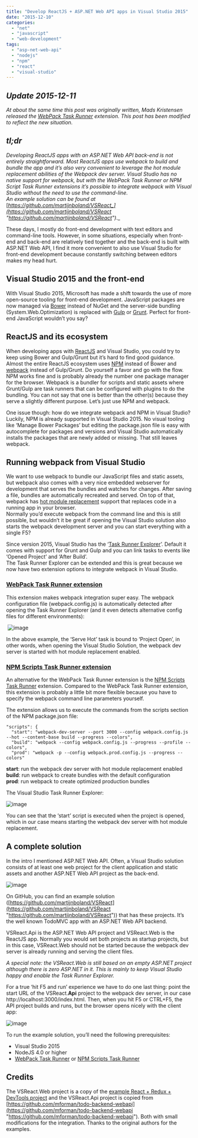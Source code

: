 ```yaml
---
title: "Develop ReactJS + ASP.NET Web API apps in Visual Studio 2015"
date: "2015-12-10"
categories: 
  - "net"
  - "javascript"
  - "web-development"
tags: 
  - "asp-net-web-api"
  - "nodejs"
  - "npm"
  - "react"
  - "visual-studio"
---
```


## _Update 2015-12-11_

_At about the same time this post was originally written, Mads Kristensen released the_ [_WebPack Task Runner_](https://visualstudiogallery.msdn.microsoft.com/5497fd10-b1ba-474c-8991-1438ae47012a) _extension. This post has been modified to reflect the new situation._

## _tl;dr_

_Developing ReactJS apps with an ASP.NET Web API back-end is not entirely straightforward. Most ReactJS apps use webpack to build and bundle the app and it’s also very convenient to leverage the hot module replacement abilities of the Webpack dev server. Visual Studio has no native support for webpack, but with the WebPack Task Runner or NPM Script Task Runner extensions it’s possible to integrate webpack with Visual Studio without the need to use the command-line.  
An example solution can be found at_ [_https://github.com/martijnboland/VSReact_](https://github.com/martijnboland/VSReact "https://github.com/martijnboland/VSReact")_._

These days, I mostly do front-end development with text editors and command-line tools. However, in some situations, especially when front-end and back-end are relatively tied together and the back-end is built with ASP.NET Web API, I find it more convenient to also use Visual Studio for front-end development because constantly switching between editors makes my head hurt.

## Visual Studio 2015 and the front-end

With Visual Studio 2015, Microsoft has made a shift towards the use of more open-source tooling for front-end development. JavaScript packages are now managed via [Bower](http://bower.io) instead of NuGet and the server-side bundling (System.Web.Optimization) is replaced with [Gulp](http://gulpjs.com) or [Grunt](http://gruntjs.com). Perfect for front-end JavaScript wouldn’t you say?

## ReactJS and its ecosystem

When developing apps with [ReactJS](https://facebook.github.io/react/) and Visual Studio, you could try to keep using Bower and Gulp/Grunt but it’s hard to find good guidance. Almost the entire ReactJS ecosystem uses [NPM](https://www.npmjs.com/) instead of Bower and [webpack](https://webpack.github.io/) instead of Gulp/Grunt. Do yourself a favor and go with the flow. NPM works fine and is probably already the number one package manager for the browser. Webpack is a bundler for scripts and static assets where Grunt/Gulp are task runners that can be configured with plugins to do the bundling. You can not say that one is better than the other(s) because they serve a slightly different purpose. Let’s just use NPM and webpack.

One issue though: how do we integrate webpack and NPM in Visual Studio? Luckily, NPM is already supported in Visual Studio 2015. No visual tooling like ‘Manage Bower Packages’ but editing the package.json file is easy with autocomplete for packages and versions and Visual Studio automatically installs the packages that are newly added or missing. That still leaves webpack.

## Running webpack from Visual Studio

We want to use webpack to bundle our JavaScript files and static assets, but webpack also comes with a very nice embedded webserver for development that serves the bundles and watches for changes. After saving a file, bundles are automatically recreated and served. On top of that, webpack has [hot module replacement](https://webpack.github.io/docs/hot-module-replacement-with-webpack.html) support that replaces code in a running app in your browser.  
Normally you’d execute webpack from the command line and this is still possible, but wouldn’t it be great if opening the Visual Studio solution also starts the webpack development server and you can start everything with a single F5?

Since version 2015, Visual Studio has the ‘[Task Runner Explorer](http://webtooling.visualstudio.com/task-runners/)’. Default it comes with support for Grunt and Gulp and you can link tasks to events like ‘Opened Project’ and ‘After Build’.  
The Task Runner Explorer can be extended and this is great because we now have two extension options to integrate webpack in Visual Studio.

### [WebPack Task Runner extension](https://visualstudiogallery.msdn.microsoft.com/5497fd10-b1ba-474c-8991-1438ae47012a)

This extension makes webpack integration super easy. The webpack configuration file (webpack.config.js) is automatically detected after opening the Task Runner Explorer (and it even detects alternative config files for different environments):

 ![image](./images/image_thumb_4.png "image")

In the above example, the ‘Serve Hot’ task is bound to ‘Project Open’, in other words, when opening the Visual Studio Solution, the webpack dev server is started with hot module replacement enabled.

### [NPM Scripts Task Runner extension](https://visualstudiogallery.msdn.microsoft.com/8f2f2cbc-4da5-43ba-9de2-c9d08ade4941)

An alternative for the WebPack Task Runner extension is the [NPM Scripts Task Runner](https://visualstudiogallery.msdn.microsoft.com/8f2f2cbc-4da5-43ba-9de2-c9d08ade4941) extension. Compared to the WebPack Task Runner extension, this extension is probably a little bit more flexible because you have to specify the webpack command line parameters yourself.

The extension allows us to execute the commands from the scripts section of the NPM package.json file:

```
"scripts": {
  "start": "webpack-dev-server --port 3000 --config webpack.config.js --hot --content-base build --progress --colors",
  "build": "webpack --config webpack.config.js --progress --profile --colors",
  "prod": "webpack -p --config webpack.prod.config.js --progress --colors"
```

**start**: run the webpack dev server with hot module replacement enabled  
**build**: run webpack to create bundles with the default configuration  
**prod**: run webpack to create optimized production bundles

The Visual Studio Task Runner Explorer:

![image](./images/image_thumb_5.png "image")

You can see that the ‘start’ script is executed when the project is opened, which in our case means starting the webpack dev server with hot module replacement.

## A complete solution

In the intro I mentioned ASP.NET Web API. Often, a Visual Studio solution consists of at least one web project for the client application and static assets and another ASP.NET Web API project as the back-end.

![image](./images/image_3.png "image")

On GitHub, you can find an example solution  ([https://github.com/martijnboland/VSReact](https://github.com/martijnboland/VSReact "https://github.com/martijnboland/VSReact")) that has these projects. It’s the well known TodoMVC app with an ASP.NET Web API backend.

VSReact.Api is the ASP.NET Web API project and VSReact.Web is the ReactJS app. Normally you would set both projects as startup projects, but in this case, VSReact.Web should not be started because the webpack dev server is already running and serving the client files.

_A special note: the VSReact.Web is still based on an empty ASP.NET project although there is zero ASP.NET in it. This is mainly to keep Visual Studio happy and enable the Task Runner Explorer._

For a true ‘hit F5 and run’ experience we have to do one last thing: point the start URL of the VSReact.**Api** project to the webpack dev server, in our case http://localhost:3000/index.html. Then, when you hit F5 or CTRL+F5, the API project builds and runs, but the browser opens nicely with the client app:

![image](./images/image_thumb_3.png "image")

To run the example solution, you’ll need the following prerequisites:

- Visual Studio 2015
- NodeJS 4.0 or higher
- [WebPack Task Runner](https://visualstudiogallery.msdn.microsoft.com/5497fd10-b1ba-474c-8991-1438ae47012a) or [NPM Scripts Task Runner](https://visualstudiogallery.msdn.microsoft.com/8f2f2cbc-4da5-43ba-9de2-c9d08ade4941)

## Credits

The VSReact.Web project is a copy of the [example React + Redux + DevTools project](https://github.com/gaearon/redux-devtools/tree/master/examples/todomvc) and the VSReact.Api project is copied from [https://github.com/mforman/todo-backend-webapi](https://github.com/mforman/todo-backend-webapi "https://github.com/mforman/todo-backend-webapi"). Both with small modifications for the integration. Thanks to the original authors for the examples.

